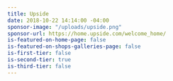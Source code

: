 ```yaml
---
title: Upside
date: 2018-10-22 14:14:00 -04:00
sponsor-image: "/uploads/upside.png"
sponsor-url: https://home.upside.com/welcome_home/
is-featured-on-home-page: false
is-featured-on-shops-galleries-page: false
is-first-tier: false
is-second-tier: true
is-third-tier: false
---
```


